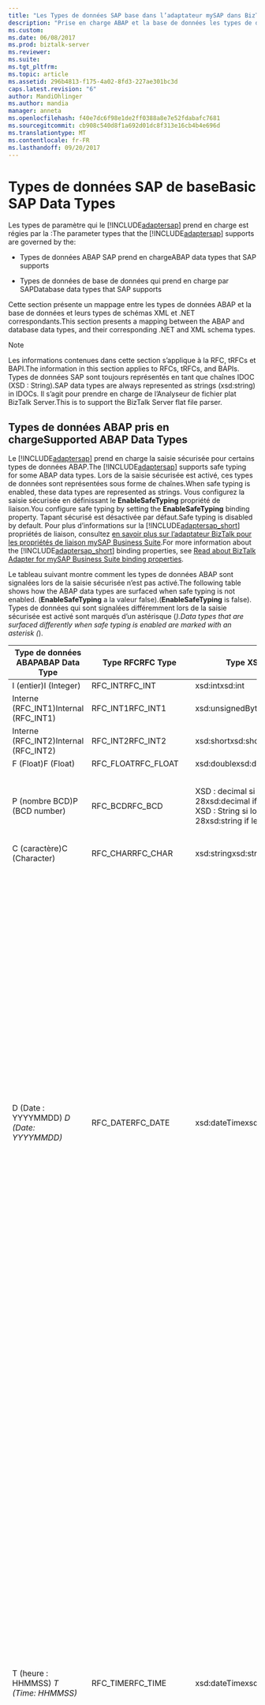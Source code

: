 ```yaml
---
title: "Les Types de données SAP base dans l’adaptateur mySAP dans BizTalk | Documents Microsoft"
description: "Prise en charge ABAP et la base de données les types de données pour l’adaptateur mySAP dans le Pack de l’adaptateur BizTalk (LOB)"
ms.custom: 
ms.date: 06/08/2017
ms.prod: biztalk-server
ms.reviewer: 
ms.suite: 
ms.tgt_pltfrm: 
ms.topic: article
ms.assetid: 296b4813-f175-4a02-8fd3-227ae301bc3d
caps.latest.revision: "6"
author: MandiOhlinger
ms.author: mandia
manager: anneta
ms.openlocfilehash: f40e7dc6f98e1de2ff0388a8e7e52fdabafc7681
ms.sourcegitcommit: cb908c540d8f1a692d01dc8f313e16cb4b4e696d
ms.translationtype: MT
ms.contentlocale: fr-FR
ms.lasthandoff: 09/20/2017
---
```

# <a name="basic-sap-data-types"></a><span data-ttu-id="fd9c1-103">Types de données SAP de base</span><span class="sxs-lookup"><span data-stu-id="fd9c1-103">Basic SAP Data Types</span></span>
<span data-ttu-id="fd9c1-104">Les types de paramètre qui le [!INCLUDE[adaptersap](../../includes/adaptersap-md.md)] prend en charge est régies par la :</span><span class="sxs-lookup"><span data-stu-id="fd9c1-104">The parameter types that the [!INCLUDE[adaptersap](../../includes/adaptersap-md.md)] supports are governed by the:</span></span>  
  
-   <span data-ttu-id="fd9c1-105">Types de données ABAP SAP prend en charge</span><span class="sxs-lookup"><span data-stu-id="fd9c1-105">ABAP data types that SAP supports</span></span>  
  
-   <span data-ttu-id="fd9c1-106">Types de données de base de données qui prend en charge par SAP</span><span class="sxs-lookup"><span data-stu-id="fd9c1-106">Database data types that SAP supports</span></span>  
  
 <span data-ttu-id="fd9c1-107">Cette section présente un mappage entre les types de données ABAP et la base de données et leurs types de schémas XML et .NET correspondants.</span><span class="sxs-lookup"><span data-stu-id="fd9c1-107">This section presents a mapping between the ABAP and database data types, and their corresponding .NET and XML schema types.</span></span>  
  
> [!NOTE]
>  <span data-ttu-id="fd9c1-108">Les informations contenues dans cette section s’applique à la RFC, tRFCs et BAPI.</span><span class="sxs-lookup"><span data-stu-id="fd9c1-108">The information in this section applies to RFCs, tRFCs, and BAPIs.</span></span> <span data-ttu-id="fd9c1-109">Types de données SAP sont toujours représentés en tant que chaînes IDOC (XSD : String).</span><span class="sxs-lookup"><span data-stu-id="fd9c1-109">SAP data types are always represented as strings (xsd:string) in IDOCs.</span></span> <span data-ttu-id="fd9c1-110">Il s’agit pour prendre en charge de l’Analyseur de fichier plat BizTalk Server.</span><span class="sxs-lookup"><span data-stu-id="fd9c1-110">This is to support the BizTalk Server flat file parser.</span></span>  
  
## <a name="supported-abap-data-types"></a><span data-ttu-id="fd9c1-111">Types de données ABAP pris en charge</span><span class="sxs-lookup"><span data-stu-id="fd9c1-111">Supported ABAP Data Types</span></span>  
 <span data-ttu-id="fd9c1-112">Le [!INCLUDE[adaptersap](../../includes/adaptersap-md.md)] prend en charge la saisie sécurisée pour certains types de données ABAP.</span><span class="sxs-lookup"><span data-stu-id="fd9c1-112">The [!INCLUDE[adaptersap](../../includes/adaptersap-md.md)] supports safe typing for some ABAP data types.</span></span> <span data-ttu-id="fd9c1-113">Lors de la saisie sécurisée est activé, ces types de données sont représentées sous forme de chaînes.</span><span class="sxs-lookup"><span data-stu-id="fd9c1-113">When safe typing is enabled, these data types are represented as strings.</span></span> <span data-ttu-id="fd9c1-114">Vous configurez la saisie sécurisée en définissant le **EnableSafeTyping** propriété de liaison.</span><span class="sxs-lookup"><span data-stu-id="fd9c1-114">You configure safe typing by setting the **EnableSafeTyping** binding property.</span></span> <span data-ttu-id="fd9c1-115">Tapant sécurisé est désactivée par défaut.</span><span class="sxs-lookup"><span data-stu-id="fd9c1-115">Safe typing is disabled by default.</span></span> <span data-ttu-id="fd9c1-116">Pour plus d’informations sur la [!INCLUDE[adaptersap_short](../../includes/adaptersap-short-md.md)] propriétés de liaison, consultez [en savoir plus sur l’adaptateur BizTalk pour les propriétés de liaison mySAP Business Suite](../../adapters-and-accelerators/adapter-sap/read-about-biztalk-adapter-for-mysap-business-suite-binding-properties.md).</span><span class="sxs-lookup"><span data-stu-id="fd9c1-116">For more information about the [!INCLUDE[adaptersap_short](../../includes/adaptersap-short-md.md)] binding properties, see [Read about BizTalk Adapter for mySAP Business Suite binding properties](../../adapters-and-accelerators/adapter-sap/read-about-biztalk-adapter-for-mysap-business-suite-binding-properties.md).</span></span>  
  
 <span data-ttu-id="fd9c1-117">Le tableau suivant montre comment les types de données ABAP sont signalées lors de la saisie sécurisée n’est pas activé.</span><span class="sxs-lookup"><span data-stu-id="fd9c1-117">The following table shows how the ABAP data types are surfaced when safe typing is not enabled.</span></span> <span data-ttu-id="fd9c1-118">(**EnableSafeTyping** a la valeur false).</span><span class="sxs-lookup"><span data-stu-id="fd9c1-118">(**EnableSafeTyping** is false).</span></span> <span data-ttu-id="fd9c1-119">Types de données qui sont signalées différemment lors de la saisie sécurisée est activé sont marqués d’un astérisque (*).</span><span class="sxs-lookup"><span data-stu-id="fd9c1-119">Data types that are surfaced differently when safe typing is enabled are marked with an asterisk (*).</span></span>  
  
|<span data-ttu-id="fd9c1-120">Type de données ABAP</span><span class="sxs-lookup"><span data-stu-id="fd9c1-120">ABAP Data Type</span></span>|<span data-ttu-id="fd9c1-121">Type RFC</span><span class="sxs-lookup"><span data-stu-id="fd9c1-121">RFC Type</span></span>|<span data-ttu-id="fd9c1-122">Type XSD</span><span class="sxs-lookup"><span data-stu-id="fd9c1-122">XSD type</span></span>|<span data-ttu-id="fd9c1-123">Type .NET</span><span class="sxs-lookup"><span data-stu-id="fd9c1-123">.NET type</span></span>|<span data-ttu-id="fd9c1-124">Chaîne de format</span><span class="sxs-lookup"><span data-stu-id="fd9c1-124">Format string</span></span>|  
|--------------------|--------------|--------------|---------------|-------------------|  
|<span data-ttu-id="fd9c1-125">I (entier)</span><span class="sxs-lookup"><span data-stu-id="fd9c1-125">I (Integer)</span></span>|<span data-ttu-id="fd9c1-126">RFC_INT</span><span class="sxs-lookup"><span data-stu-id="fd9c1-126">RFC_INT</span></span>|<span data-ttu-id="fd9c1-127">xsd:int</span><span class="sxs-lookup"><span data-stu-id="fd9c1-127">xsd:int</span></span>|<span data-ttu-id="fd9c1-128">Int32</span><span class="sxs-lookup"><span data-stu-id="fd9c1-128">Int32</span></span>|-|  
|<span data-ttu-id="fd9c1-129">Interne (RFC_INT1)</span><span class="sxs-lookup"><span data-stu-id="fd9c1-129">Internal (RFC_INT1)</span></span>|<span data-ttu-id="fd9c1-130">RFC_INT1</span><span class="sxs-lookup"><span data-stu-id="fd9c1-130">RFC_INT1</span></span>|<span data-ttu-id="fd9c1-131">xsd:unsignedByte</span><span class="sxs-lookup"><span data-stu-id="fd9c1-131">xsd:unsignedByte</span></span>|<span data-ttu-id="fd9c1-132">Byte</span><span class="sxs-lookup"><span data-stu-id="fd9c1-132">Byte</span></span>|-|  
|<span data-ttu-id="fd9c1-133">Interne (RFC_INT2)</span><span class="sxs-lookup"><span data-stu-id="fd9c1-133">Internal (RFC_INT2)</span></span>|<span data-ttu-id="fd9c1-134">RFC_INT2</span><span class="sxs-lookup"><span data-stu-id="fd9c1-134">RFC_INT2</span></span>|<span data-ttu-id="fd9c1-135">xsd:short</span><span class="sxs-lookup"><span data-stu-id="fd9c1-135">xsd:short</span></span>|<span data-ttu-id="fd9c1-136">Int16</span><span class="sxs-lookup"><span data-stu-id="fd9c1-136">Int16</span></span>|-|  
|<span data-ttu-id="fd9c1-137">F (Float)</span><span class="sxs-lookup"><span data-stu-id="fd9c1-137">F (Float)</span></span>|<span data-ttu-id="fd9c1-138">RFC_FLOAT</span><span class="sxs-lookup"><span data-stu-id="fd9c1-138">RFC_FLOAT</span></span>|<span data-ttu-id="fd9c1-139">xsd:double</span><span class="sxs-lookup"><span data-stu-id="fd9c1-139">xsd:double</span></span>|<span data-ttu-id="fd9c1-140">Double</span><span class="sxs-lookup"><span data-stu-id="fd9c1-140">Double</span></span>|-|  
|<span data-ttu-id="fd9c1-141">P (nombre BCD)</span><span class="sxs-lookup"><span data-stu-id="fd9c1-141">P (BCD number)</span></span>|<span data-ttu-id="fd9c1-142">RFC_BCD</span><span class="sxs-lookup"><span data-stu-id="fd9c1-142">RFC_BCD</span></span>|<span data-ttu-id="fd9c1-143">XSD : decimal si longueur < = 28</span><span class="sxs-lookup"><span data-stu-id="fd9c1-143">xsd:decimal if length <= 28</span></span><br /><span data-ttu-id="fd9c1-144">XSD : String si longueur > 28</span><span class="sxs-lookup"><span data-stu-id="fd9c1-144">xsd:string if length > 28</span></span>|<span data-ttu-id="fd9c1-145">Décimal</span><span class="sxs-lookup"><span data-stu-id="fd9c1-145">Decimal</span></span><br /><span data-ttu-id="fd9c1-146">Chaîne</span><span class="sxs-lookup"><span data-stu-id="fd9c1-146">String</span></span>|<span data-ttu-id="fd9c1-147">Nombre décimal.</span><span class="sxs-lookup"><span data-stu-id="fd9c1-147">Decimal number.</span></span> <span data-ttu-id="fd9c1-148">0 décimales.</span><span class="sxs-lookup"><span data-stu-id="fd9c1-148">with 0 decimal places</span></span><br /><span data-ttu-id="fd9c1-149">Nombre décimal.</span><span class="sxs-lookup"><span data-stu-id="fd9c1-149">Decimal number.</span></span> <span data-ttu-id="fd9c1-150">avec > 0 décimales</span><span class="sxs-lookup"><span data-stu-id="fd9c1-150">with >0 decimal places</span></span>|  
|<span data-ttu-id="fd9c1-151">C (caractère)</span><span class="sxs-lookup"><span data-stu-id="fd9c1-151">C (Character)</span></span>|<span data-ttu-id="fd9c1-152">RFC_CHAR</span><span class="sxs-lookup"><span data-stu-id="fd9c1-152">RFC_CHAR</span></span>|<span data-ttu-id="fd9c1-153">xsd:string</span><span class="sxs-lookup"><span data-stu-id="fd9c1-153">xsd:string</span></span>|<span data-ttu-id="fd9c1-154">Chaîne</span><span class="sxs-lookup"><span data-stu-id="fd9c1-154">String</span></span>|-|  
|<span data-ttu-id="fd9c1-155">D (Date : YYYYMMDD) *</span><span class="sxs-lookup"><span data-stu-id="fd9c1-155">D (Date: YYYYMMDD)*</span></span>|<span data-ttu-id="fd9c1-156">RFC_DATE</span><span class="sxs-lookup"><span data-stu-id="fd9c1-156">RFC_DATE</span></span>|<span data-ttu-id="fd9c1-157">xsd:dateTime</span><span class="sxs-lookup"><span data-stu-id="fd9c1-157">xsd:dateTime</span></span>|<span data-ttu-id="fd9c1-158">DateTime</span><span class="sxs-lookup"><span data-stu-id="fd9c1-158">DateTime</span></span>|<span data-ttu-id="fd9c1-159">En interne, l’adaptateur désérialise la valeur dans un **DateTime** objet.</span><span class="sxs-lookup"><span data-stu-id="fd9c1-159">Internally, the adapter deserializes the value into a **DateTime** object.</span></span> <span data-ttu-id="fd9c1-160">Il appelle ensuite la **DateTime.ToUniversalTime** méthode pour convertir la valeur de cet objet au format UTC.</span><span class="sxs-lookup"><span data-stu-id="fd9c1-160">It then invokes the **DateTime.ToUniversalTime** method to convert the value of this object to UTC.</span></span> <span data-ttu-id="fd9c1-161">Enfin le composant de date (**DateTime.Date**) est utilisé pour créer la valeur qui est envoyée au système SAP.</span><span class="sxs-lookup"><span data-stu-id="fd9c1-161">Finally the date component (**DateTime.Date**) is used to create the value that is sent to the SAP system.</span></span> <span data-ttu-id="fd9c1-162">Le système SAP traite cette valeur de date en heure locale.</span><span class="sxs-lookup"><span data-stu-id="fd9c1-162">The SAP system treats this date value as local time.</span></span><br /><br /> <span data-ttu-id="fd9c1-163">Vous devez spécifier des valeurs de date comme UTC pour éviter la conversion.</span><span class="sxs-lookup"><span data-stu-id="fd9c1-163">You should specify date values as UTC to avoid conversion.</span></span><br /><br /> <span data-ttu-id="fd9c1-164">-Pour XSD : DateTime, le modèle suivant est recommandé : » (\d\d\d\d-\d\d-\d\d)T(00:00:00) (.\*) Z ».</span><span class="sxs-lookup"><span data-stu-id="fd9c1-164">-   For xsd:dateTime, the following pattern is recommended: "(\d\d\d\d-\d\d-\d\d)T(00:00:00)(.\*)Z".</span></span><br /><span data-ttu-id="fd9c1-165">-Pour **DateTime** objets ensemble **DateTime.Kind** à **DateTimeKind.Utc**.</span><span class="sxs-lookup"><span data-stu-id="fd9c1-165">-   For **DateTime** objects set **DateTime.Kind** to **DateTimeKind.Utc**.</span></span>|  
|<span data-ttu-id="fd9c1-166">T (heure : HHMMSS) *</span><span class="sxs-lookup"><span data-stu-id="fd9c1-166">T (Time: HHMMSS)*</span></span>|<span data-ttu-id="fd9c1-167">RFC_TIME</span><span class="sxs-lookup"><span data-stu-id="fd9c1-167">RFC_TIME</span></span>|<span data-ttu-id="fd9c1-168">xsd:dateTime</span><span class="sxs-lookup"><span data-stu-id="fd9c1-168">xsd:dateTime</span></span>|<span data-ttu-id="fd9c1-169">DateTime</span><span class="sxs-lookup"><span data-stu-id="fd9c1-169">DateTime</span></span>|<span data-ttu-id="fd9c1-170">En interne, l’adaptateur désérialise la valeur dans un **DateTime** objet.</span><span class="sxs-lookup"><span data-stu-id="fd9c1-170">Internally, the adapter deserializes the value into a **DateTime** object.</span></span> <span data-ttu-id="fd9c1-171">Il appelle ensuite la **DateTime.ToUniversalTime** méthode pour convertir la valeur de cet objet au format UTC.</span><span class="sxs-lookup"><span data-stu-id="fd9c1-171">It then invokes the **DateTime.ToUniversalTime** method to convert the value of this object to UTC.</span></span> <span data-ttu-id="fd9c1-172">Enfin le composant d’heure (**DateTime.Time**) est utilisé pour créer la valeur qui est envoyée au système SAP.</span><span class="sxs-lookup"><span data-stu-id="fd9c1-172">Finally the time component (**DateTime.Time**) is used to create the value that is sent to the SAP system.</span></span> <span data-ttu-id="fd9c1-173">Le système SAP traite cette valeur d’heure en heure locale.</span><span class="sxs-lookup"><span data-stu-id="fd9c1-173">The SAP system treats this time value as local time.</span></span><br /><br /> <span data-ttu-id="fd9c1-174">Vous devez spécifier des valeurs d’heure en heure UTC pour éviter la conversion.</span><span class="sxs-lookup"><span data-stu-id="fd9c1-174">You should specify time values as UTC to avoid conversion.</span></span><br /><br /> <span data-ttu-id="fd9c1-175">-Pour XSD : DateTime, le modèle suivant est recommandé : » (0001-01-01)T(\d\d:\d\d:\d\d) (.\*) ».</span><span class="sxs-lookup"><span data-stu-id="fd9c1-175">-   For xsd:dateTime, the following pattern is recommended: "(0001-01-01)T(\d\d:\d\d:\d\d)(.\*)".</span></span><br /><span data-ttu-id="fd9c1-176">-Pour **DateTime** objets ensemble **DateTime.Kind** à **DateTimeKind.Utc**.</span><span class="sxs-lookup"><span data-stu-id="fd9c1-176">-   For **DateTime** objects set **DateTime.Kind** to **DateTimeKind.Utc**.</span></span><br /><br /> <span data-ttu-id="fd9c1-177">Par exemple, si votre heure locale est 9 h 15, la formulation en tant que « (001-01-01) T (09 : 15:00) Z »</span><span class="sxs-lookup"><span data-stu-id="fd9c1-177">For example, if your local time is 9:15 am, express this as "(001-01-01)T(09:15:00)Z"</span></span>|  
|<span data-ttu-id="fd9c1-178">N (chaîne numérique) *</span><span class="sxs-lookup"><span data-stu-id="fd9c1-178">N (Numeric string)*</span></span>|<span data-ttu-id="fd9c1-179">RFC_NUM</span><span class="sxs-lookup"><span data-stu-id="fd9c1-179">RFC_NUM</span></span>|<span data-ttu-id="fd9c1-180">XSD : int si lenrth < = 9</span><span class="sxs-lookup"><span data-stu-id="fd9c1-180">xsd:int if lenrth <= 9</span></span><br /><span data-ttu-id="fd9c1-181">XSD : long si longueur > 9 et < = 19</span><span class="sxs-lookup"><span data-stu-id="fd9c1-181">xsd:long if length > 9 and <= 19</span></span><br /><span data-ttu-id="fd9c1-182">XSD : String si longueur > 19</span><span class="sxs-lookup"><span data-stu-id="fd9c1-182">xsd:string if length > 19</span></span>|<span data-ttu-id="fd9c1-183">Int32</span><span class="sxs-lookup"><span data-stu-id="fd9c1-183">Int32</span></span><br /><span data-ttu-id="fd9c1-184">long</span><span class="sxs-lookup"><span data-stu-id="fd9c1-184">long</span></span><br /><span data-ttu-id="fd9c1-185">Chaîne</span><span class="sxs-lookup"><span data-stu-id="fd9c1-185">String</span></span>|-|  
|<span data-ttu-id="fd9c1-186">X (octets)</span><span class="sxs-lookup"><span data-stu-id="fd9c1-186">X (Byte)</span></span>|<span data-ttu-id="fd9c1-187">RFC_BYTE</span><span class="sxs-lookup"><span data-stu-id="fd9c1-187">RFC_BYTE</span></span>|<span data-ttu-id="fd9c1-188">xsd:base64Binary</span><span class="sxs-lookup"><span data-stu-id="fd9c1-188">xsd:base64Binary</span></span>|<span data-ttu-id="fd9c1-189">Byte[]</span><span class="sxs-lookup"><span data-stu-id="fd9c1-189">Byte[]</span></span>|-|  
|<span data-ttu-id="fd9c1-190">CHAÎNE</span><span class="sxs-lookup"><span data-stu-id="fd9c1-190">STRING</span></span>|<span data-ttu-id="fd9c1-191">RFC_STRING</span><span class="sxs-lookup"><span data-stu-id="fd9c1-191">RFC_STRING</span></span>|<span data-ttu-id="fd9c1-192">xsd:string</span><span class="sxs-lookup"><span data-stu-id="fd9c1-192">xsd:string</span></span>|<span data-ttu-id="fd9c1-193">Chaîne</span><span class="sxs-lookup"><span data-stu-id="fd9c1-193">String</span></span>|-|  
|<span data-ttu-id="fd9c1-194">XSTRING</span><span class="sxs-lookup"><span data-stu-id="fd9c1-194">XSTRING</span></span>|<span data-ttu-id="fd9c1-195">RFC_BYTE</span><span class="sxs-lookup"><span data-stu-id="fd9c1-195">RFC_BYTE</span></span>|<span data-ttu-id="fd9c1-196">xsd:base64Binary</span><span class="sxs-lookup"><span data-stu-id="fd9c1-196">xsd:base64Binary</span></span>|<span data-ttu-id="fd9c1-197">Byte[]</span><span class="sxs-lookup"><span data-stu-id="fd9c1-197">Byte[]</span></span>|-|  
  
 <span data-ttu-id="fd9c1-198">* Indique que le type de données apparaissent différemment lors de la saisie sécurisée est activé.</span><span class="sxs-lookup"><span data-stu-id="fd9c1-198">*Indicates that the data type is surfaced differently when safe typing is enabled.</span></span>  
  
### <a name="safe-typing-enabled"></a><span data-ttu-id="fd9c1-199">Tapant sécurisé activé</span><span class="sxs-lookup"><span data-stu-id="fd9c1-199">Safe Typing Enabled</span></span>  
 <span data-ttu-id="fd9c1-200">Le tableau suivant présente les types de données ABAP exposés différemment lors de la saisie sécurisée est activé (la **EnableSafeTyping** liaison de la propriété a la valeur true).</span><span class="sxs-lookup"><span data-stu-id="fd9c1-200">The following table shows the ABAP data types that are surfaced differently when safe typing is enabled (the **EnableSafeTyping** binding property is true).</span></span>  
  
|<span data-ttu-id="fd9c1-201">Type de données ABAP</span><span class="sxs-lookup"><span data-stu-id="fd9c1-201">ABAP Data Type</span></span>|<span data-ttu-id="fd9c1-202">Type RFC</span><span class="sxs-lookup"><span data-stu-id="fd9c1-202">RFC Type</span></span>|<span data-ttu-id="fd9c1-203">Type XSD</span><span class="sxs-lookup"><span data-stu-id="fd9c1-203">XSD type</span></span>|<span data-ttu-id="fd9c1-204">Type .NET</span><span class="sxs-lookup"><span data-stu-id="fd9c1-204">.NET type</span></span>|<span data-ttu-id="fd9c1-205">Chaîne de format</span><span class="sxs-lookup"><span data-stu-id="fd9c1-205">Format string</span></span>|  
|--------------------|--------------|--------------|---------------|-------------------|  
|<span data-ttu-id="fd9c1-206">D (Date : YYYYMMDD)</span><span class="sxs-lookup"><span data-stu-id="fd9c1-206">D (Date: YYYYMMDD)</span></span>|<span data-ttu-id="fd9c1-207">RFC_DATE</span><span class="sxs-lookup"><span data-stu-id="fd9c1-207">RFC_DATE</span></span>|<span data-ttu-id="fd9c1-208">xsd:string</span><span class="sxs-lookup"><span data-stu-id="fd9c1-208">xsd:string</span></span>|<span data-ttu-id="fd9c1-209">Chaîne</span><span class="sxs-lookup"><span data-stu-id="fd9c1-209">String</span></span>|<span data-ttu-id="fd9c1-210">Format de date SAP : AAAAMMJJ.</span><span class="sxs-lookup"><span data-stu-id="fd9c1-210">SAP date format: YYYYMMDD.</span></span><br /><br /> <span data-ttu-id="fd9c1-211">Caractères sont autorisées pour les chiffres de la date, la valeur est essentiellement une chaîne de huit caractères</span><span class="sxs-lookup"><span data-stu-id="fd9c1-211">Characters are allowed for date digits, so the value is essentially an eight character string</span></span>|  
|<span data-ttu-id="fd9c1-212">T (heure : HHMMSS)</span><span class="sxs-lookup"><span data-stu-id="fd9c1-212">T (Time: HHMMSS)</span></span>|<span data-ttu-id="fd9c1-213">RFC_TIME</span><span class="sxs-lookup"><span data-stu-id="fd9c1-213">RFC_TIME</span></span>|<span data-ttu-id="fd9c1-214">xsd:string</span><span class="sxs-lookup"><span data-stu-id="fd9c1-214">xsd:string</span></span>|<span data-ttu-id="fd9c1-215">Chaîne</span><span class="sxs-lookup"><span data-stu-id="fd9c1-215">String</span></span>|<span data-ttu-id="fd9c1-216">Format d’heure SAP : format HHMMSS.</span><span class="sxs-lookup"><span data-stu-id="fd9c1-216">SAP time format: HHMMSS.</span></span><br /><br /> <span data-ttu-id="fd9c1-217">Caractères sont autorisées pour les chiffres de temps, la valeur est essentiellement une chaîne de six caractères</span><span class="sxs-lookup"><span data-stu-id="fd9c1-217">Characters are allowed for time digits, so the value is essentially a six character string</span></span>|  
|<span data-ttu-id="fd9c1-218">N (chaîne numérique)</span><span class="sxs-lookup"><span data-stu-id="fd9c1-218">N (Numeric string)</span></span>|<span data-ttu-id="fd9c1-219">RFC_NUM</span><span class="sxs-lookup"><span data-stu-id="fd9c1-219">RFC_NUM</span></span>|<span data-ttu-id="fd9c1-220">xsd:string</span><span class="sxs-lookup"><span data-stu-id="fd9c1-220">xsd:string</span></span>|<span data-ttu-id="fd9c1-221">Chaîne</span><span class="sxs-lookup"><span data-stu-id="fd9c1-221">String</span></span>|<span data-ttu-id="fd9c1-222">Une chaîne de caractères n ; où n = longueur du champ numc.</span><span class="sxs-lookup"><span data-stu-id="fd9c1-222">An n character string; where n = length of the numc field.</span></span>|  
  
 <span data-ttu-id="fd9c1-223">Les types de données ABAP qui ne sont pas dans ce tableau sont signalées dans la même façon que lors de la saisie sécurisée n’est pas activé.</span><span class="sxs-lookup"><span data-stu-id="fd9c1-223">ABAP data types that are not in this table are surfaced in the same way as when safe typing is not enabled.</span></span>  
  
### <a name="support-for-date-and-time-fields"></a><span data-ttu-id="fd9c1-224">Prise en charge pour les champs Date et heure</span><span class="sxs-lookup"><span data-stu-id="fd9c1-224">Support for Date and Time Fields</span></span>  
 <span data-ttu-id="fd9c1-225">Lors de la saisie sécurisée n’est pas activée, les types de Date ABAP (D) et d’heure (T) sont exposés en tant que XSD : DateTime ; Toutefois, la facette de modèle visible pour les types de Date et d’heure est différente.</span><span class="sxs-lookup"><span data-stu-id="fd9c1-225">When safe typing is not enabled, ABAP Date (D) and Time (T) types are surfaced as xsd:dateTime; however, the pattern facet surfaced for the Date and Time types is different.</span></span>  
  
-   <span data-ttu-id="fd9c1-226">La facette de modèle pour la Date est la suivante :`(\d\d\d\d-\d\d-\d\d)T(00:00:00)(.*)`</span><span class="sxs-lookup"><span data-stu-id="fd9c1-226">The pattern facet for Date is: `(\d\d\d\d-\d\d-\d\d)T(00:00:00)(.*)`</span></span>  
  
     <span data-ttu-id="fd9c1-227">Par exemple, 7 juillet 2007 (2007-07-07) est représenté en tant que :</span><span class="sxs-lookup"><span data-stu-id="fd9c1-227">For example, July 7, 2007 (2007-07-07) is represented as:</span></span>  
  
     <span data-ttu-id="fd9c1-228">`(2007-07-07)T(00:00:00)`.</span><span class="sxs-lookup"><span data-stu-id="fd9c1-228">`(2007-07-07)T(00:00:00)`.</span></span>  
  
-   <span data-ttu-id="fd9c1-229">La facette de modèle pour le moment est la suivante :`(0001-01-01)T(\d\d:\d\d:\d\d)(.*)`</span><span class="sxs-lookup"><span data-stu-id="fd9c1-229">The pattern facet for Time is: `(0001-01-01)T(\d\d:\d\d:\d\d)(.*)`</span></span>  
  
     <span data-ttu-id="fd9c1-230">Par exemple, 18:30:30 (6 h 30 et 30 secondes) est représenté en tant que :</span><span class="sxs-lookup"><span data-stu-id="fd9c1-230">For example, 18:30:30 (6:30 pm and 30 seconds) is represented as:</span></span>  
  
     <span data-ttu-id="fd9c1-231">`(0001-01-01)T(18:30:30)`.</span><span class="sxs-lookup"><span data-stu-id="fd9c1-231">`(0001-01-01)T(18:30:30)`.</span></span>  
  
#### <a name="how-does-the-adapter-represent-minimum-and-maximum-time-values-on-inbound-messages-from-sap"></a><span data-ttu-id="fd9c1-232">En quoi la carte représentent les valeurs minimale et maximale temps sur les Messages entrants (à partir de SAP) ?</span><span class="sxs-lookup"><span data-stu-id="fd9c1-232">How does the Adapter Represent Minimum and Maximum Time Values on Inbound Messages (from SAP)?</span></span>  
 <span data-ttu-id="fd9c1-233">Le [!INCLUDE[adaptersap_short](../../includes/adaptersap-short-md.md)] utilise les instructions suivantes lorsqu’il reçoit des valeurs d’heure à partir du système SAP :</span><span class="sxs-lookup"><span data-stu-id="fd9c1-233">The [!INCLUDE[adaptersap_short](../../includes/adaptersap-short-md.md)] uses the following guidelines when it receives time values from the SAP system:</span></span>  
  
-   <span data-ttu-id="fd9c1-234">L’adaptateur traite 000000 (hhmmss) et 240000 (hhmmss) en tant que les heures, 0, 0 minutes et 0 secondes.</span><span class="sxs-lookup"><span data-stu-id="fd9c1-234">The adapter treats 000000 (hhmmss) and 240000 (hhmmss) as 0 hours, 0 mins, and 0 seconds.</span></span>  
  
## <a name="supported-database-data-types"></a><span data-ttu-id="fd9c1-235">Types de données pris en charge de la base de données</span><span class="sxs-lookup"><span data-stu-id="fd9c1-235">Supported Database Data Types</span></span>  
 <span data-ttu-id="fd9c1-236">La façon dont le [!INCLUDE[adaptersap](../../includes/adaptersap-md.md)] types de données de base de données de surfaces dépend également si la saisie sécurisée est activé.</span><span class="sxs-lookup"><span data-stu-id="fd9c1-236">The way in which the [!INCLUDE[adaptersap](../../includes/adaptersap-md.md)] surfaces database data types also depends on whether safe typing is enabled.</span></span> <span data-ttu-id="fd9c1-237">Le tableau suivant montre comment les surfaces de carte de base de données des types de données lors de la saisie sécurisée n’est pas activée (la **EnableSafeTyping** liaison de la propriété a la valeur false).</span><span class="sxs-lookup"><span data-stu-id="fd9c1-237">The following table shows how the adapter surfaces database data types when safe typing is not enabled (the **EnableSafeTyping** binding property is false).</span></span> <span data-ttu-id="fd9c1-238">Types de données qui sont signalées différemment lors de la saisie sécurisée est activé sont marqués d’un astérisque (*).</span><span class="sxs-lookup"><span data-stu-id="fd9c1-238">Data types that are surfaced differently when safe typing is enabled are marked with an asterisk (*).</span></span>  
  
|<span data-ttu-id="fd9c1-239">Type de données de base de données</span><span class="sxs-lookup"><span data-stu-id="fd9c1-239">Database Data Type</span></span>|<span data-ttu-id="fd9c1-240">Type RFC</span><span class="sxs-lookup"><span data-stu-id="fd9c1-240">RFC Type</span></span>|<span data-ttu-id="fd9c1-241">XSD</span><span class="sxs-lookup"><span data-stu-id="fd9c1-241">XSD</span></span>|<span data-ttu-id="fd9c1-242">Type .NET</span><span class="sxs-lookup"><span data-stu-id="fd9c1-242">.NET Type</span></span>|  
|------------------------|--------------|---------|---------------|  
|<span data-ttu-id="fd9c1-243">ACCP (période de validation) *</span><span class="sxs-lookup"><span data-stu-id="fd9c1-243">ACCP (Posting Period)*</span></span>|<span data-ttu-id="fd9c1-244">RFC_NUM</span><span class="sxs-lookup"><span data-stu-id="fd9c1-244">RFC_NUM</span></span>|<span data-ttu-id="fd9c1-245">xsd:int</span><span class="sxs-lookup"><span data-stu-id="fd9c1-245">xsd:int</span></span>|<span data-ttu-id="fd9c1-246">Int32</span><span class="sxs-lookup"><span data-stu-id="fd9c1-246">Int32</span></span>|  
|<span data-ttu-id="fd9c1-247">CHAR</span><span class="sxs-lookup"><span data-stu-id="fd9c1-247">CHAR</span></span>|<span data-ttu-id="fd9c1-248">RFC_CHAR</span><span class="sxs-lookup"><span data-stu-id="fd9c1-248">RFC_CHAR</span></span>|<span data-ttu-id="fd9c1-249">xsd:string</span><span class="sxs-lookup"><span data-stu-id="fd9c1-249">xsd:string</span></span>|<span data-ttu-id="fd9c1-250">Chaîne</span><span class="sxs-lookup"><span data-stu-id="fd9c1-250">String</span></span>|  
|<span data-ttu-id="fd9c1-251">CLNT (Client)</span><span class="sxs-lookup"><span data-stu-id="fd9c1-251">CLNT (Client)</span></span>|<span data-ttu-id="fd9c1-252">RFC_CHAR</span><span class="sxs-lookup"><span data-stu-id="fd9c1-252">RFC_CHAR</span></span>|<span data-ttu-id="fd9c1-253">xsd:string</span><span class="sxs-lookup"><span data-stu-id="fd9c1-253">xsd:string</span></span>|<span data-ttu-id="fd9c1-254">Chaîne</span><span class="sxs-lookup"><span data-stu-id="fd9c1-254">String</span></span>|  
|<span data-ttu-id="fd9c1-255">TYP (champ devise)</span><span class="sxs-lookup"><span data-stu-id="fd9c1-255">CURR (Currency field)</span></span>|<span data-ttu-id="fd9c1-256">RFC_BCD</span><span class="sxs-lookup"><span data-stu-id="fd9c1-256">RFC_BCD</span></span>|<span data-ttu-id="fd9c1-257">XSD : decimal **Remarque :** le [!INCLUDE[adaptersap_short](../../includes/adaptersap-short-md.md)] arrondit les valeurs décimales basés sur la définition du paramètre décimal.</span><span class="sxs-lookup"><span data-stu-id="fd9c1-257">xsd:decimal **Note:**  The [!INCLUDE[adaptersap_short](../../includes/adaptersap-short-md.md)] rounds off the decimal values based on the definition of the DECIMAL parameter.</span></span> <span data-ttu-id="fd9c1-258">Par exemple, si un paramètre décimal peut accepter jusqu'à cinq chiffres après la virgule décimale, une valeur telle que 4,000028 est arrondie à 4.00003.</span><span class="sxs-lookup"><span data-stu-id="fd9c1-258">For example, if a DECIMAL parameter can accept up to five digits after the decimal point, a value such as 4.000028 is rounded off to 4.00003.</span></span>|<span data-ttu-id="fd9c1-259">Décimal</span><span class="sxs-lookup"><span data-stu-id="fd9c1-259">Decimal</span></span>|  
|<span data-ttu-id="fd9c1-260">CUKY (clé de devise)</span><span class="sxs-lookup"><span data-stu-id="fd9c1-260">CUKY (Currency Key)</span></span>|<span data-ttu-id="fd9c1-261">RFC_CHAR</span><span class="sxs-lookup"><span data-stu-id="fd9c1-261">RFC_CHAR</span></span>|<span data-ttu-id="fd9c1-262">xsd:string</span><span class="sxs-lookup"><span data-stu-id="fd9c1-262">xsd:string</span></span>|<span data-ttu-id="fd9c1-263">Chaîne</span><span class="sxs-lookup"><span data-stu-id="fd9c1-263">String</span></span>|  
|<span data-ttu-id="fd9c1-264">Fichiers DAT (champ Date) *</span><span class="sxs-lookup"><span data-stu-id="fd9c1-264">DATS (Date field)*</span></span>|<span data-ttu-id="fd9c1-265">RFC_DATE</span><span class="sxs-lookup"><span data-stu-id="fd9c1-265">RFC_DATE</span></span>|<span data-ttu-id="fd9c1-266">xsd:dateTime</span><span class="sxs-lookup"><span data-stu-id="fd9c1-266">xsd:dateTime</span></span><br /><br /> <span data-ttu-id="fd9c1-267">En interne, l’adaptateur désérialise la valeur dans un **DateTime** objet.</span><span class="sxs-lookup"><span data-stu-id="fd9c1-267">Internally, the adapter deserializes the value into a **DateTime** object.</span></span> <span data-ttu-id="fd9c1-268">Il appelle ensuite la **DateTime.ToUniversalTime** méthode pour convertir la valeur de cet objet au format UTC.</span><span class="sxs-lookup"><span data-stu-id="fd9c1-268">It then invokes the **DateTime.ToUniversalTime** method to convert the value of this object to UTC.</span></span> <span data-ttu-id="fd9c1-269">Enfin le composant de date (**DateTime.Date**) est utilisé pour créer la valeur qui est envoyée au système SAP.</span><span class="sxs-lookup"><span data-stu-id="fd9c1-269">Finally the date component (**DateTime.Date**) is used to create the value that is sent to the SAP system.</span></span> <span data-ttu-id="fd9c1-270">Le système SAP traite cette valeur de date en heure locale.</span><span class="sxs-lookup"><span data-stu-id="fd9c1-270">The SAP system treats this date value as local time.</span></span><br /><br /> <span data-ttu-id="fd9c1-271">Vous devez spécifier des valeurs de date comme UTC pour éviter la conversion.</span><span class="sxs-lookup"><span data-stu-id="fd9c1-271">You should specify date values as UTC to avoid conversion.</span></span> <span data-ttu-id="fd9c1-272">Le modèle suivant est recommandé de : » (\d\d\d\d-\d\d-\d\d) T (00 : 00:00)(.*) Z ».</span><span class="sxs-lookup"><span data-stu-id="fd9c1-272">The following pattern is recommended: "(\d\d\d\d-\d\d-\d\d)T(00:00:00)(.*)Z".</span></span>|<span data-ttu-id="fd9c1-273">DateTime</span><span class="sxs-lookup"><span data-stu-id="fd9c1-273">DateTime</span></span><br /><br /> <span data-ttu-id="fd9c1-274">Vous devez spécifier des valeurs de date comme UTC (DateTime.Kind = DateTimeKind.Utc) pour éviter la conversion.</span><span class="sxs-lookup"><span data-stu-id="fd9c1-274">You should specify date values as UTC (DateTime.Kind = DateTimeKind.Utc) to avoid conversion.</span></span>|  
|<span data-ttu-id="fd9c1-275">DEC (quantité)</span><span class="sxs-lookup"><span data-stu-id="fd9c1-275">DEC (Amount)</span></span>|<span data-ttu-id="fd9c1-276">RFC_BCD</span><span class="sxs-lookup"><span data-stu-id="fd9c1-276">RFC_BCD</span></span>|<span data-ttu-id="fd9c1-277">XSD : decimal **Remarque :** le [!INCLUDE[adaptersap_short](../../includes/adaptersap-short-md.md)] arrondit les valeurs décimales basés sur la définition du paramètre décimal.</span><span class="sxs-lookup"><span data-stu-id="fd9c1-277">xsd:decimal **Note:**  The [!INCLUDE[adaptersap_short](../../includes/adaptersap-short-md.md)] rounds off the decimal values based on the definition of the DECIMAL parameter.</span></span> <span data-ttu-id="fd9c1-278">Par exemple, si un paramètre décimal peut accepter jusqu'à cinq chiffres après la virgule décimale, une valeur telle que 4,000028 est arrondie à 4.00003.</span><span class="sxs-lookup"><span data-stu-id="fd9c1-278">For example, if a DECIMAL parameter can accept up to five digits after the decimal point, a value such as 4.000028 is rounded off to 4.00003.</span></span>|<span data-ttu-id="fd9c1-279">Décimal</span><span class="sxs-lookup"><span data-stu-id="fd9c1-279">Decimal</span></span>|  
|<span data-ttu-id="fd9c1-280">FLTP (virgule flottante)</span><span class="sxs-lookup"><span data-stu-id="fd9c1-280">FLTP (Floating point)</span></span>|<span data-ttu-id="fd9c1-281">RFC_FLOAT</span><span class="sxs-lookup"><span data-stu-id="fd9c1-281">RFC_FLOAT</span></span>|<span data-ttu-id="fd9c1-282">xsd:double</span><span class="sxs-lookup"><span data-stu-id="fd9c1-282">xsd:double</span></span>|<span data-ttu-id="fd9c1-283">Double</span><span class="sxs-lookup"><span data-stu-id="fd9c1-283">Double</span></span>|  
|<span data-ttu-id="fd9c1-284">INT1</span><span class="sxs-lookup"><span data-stu-id="fd9c1-284">INT1</span></span>|<span data-ttu-id="fd9c1-285">RFC_INT1</span><span class="sxs-lookup"><span data-stu-id="fd9c1-285">RFC_INT1</span></span>|<span data-ttu-id="fd9c1-286">XSD:unsignedByte</span><span class="sxs-lookup"><span data-stu-id="fd9c1-286">xsd:unsignedbyte</span></span>|<span data-ttu-id="fd9c1-287">Byte</span><span class="sxs-lookup"><span data-stu-id="fd9c1-287">Byte</span></span>|  
|<span data-ttu-id="fd9c1-288">INT2</span><span class="sxs-lookup"><span data-stu-id="fd9c1-288">INT2</span></span>|<span data-ttu-id="fd9c1-289">RFC_INT2</span><span class="sxs-lookup"><span data-stu-id="fd9c1-289">RFC_INT2</span></span>|<span data-ttu-id="fd9c1-290">xsd:short</span><span class="sxs-lookup"><span data-stu-id="fd9c1-290">xsd:short</span></span>|<span data-ttu-id="fd9c1-291">Int16</span><span class="sxs-lookup"><span data-stu-id="fd9c1-291">Int16</span></span>|  
|<span data-ttu-id="fd9c1-292">INT4</span><span class="sxs-lookup"><span data-stu-id="fd9c1-292">INT4</span></span>|<span data-ttu-id="fd9c1-293">RFC_INT</span><span class="sxs-lookup"><span data-stu-id="fd9c1-293">RFC_INT</span></span>|<span data-ttu-id="fd9c1-294">xsd:int</span><span class="sxs-lookup"><span data-stu-id="fd9c1-294">xsd:int</span></span>|<span data-ttu-id="fd9c1-295">Int32</span><span class="sxs-lookup"><span data-stu-id="fd9c1-295">Int32</span></span>|  
|<span data-ttu-id="fd9c1-296">LANG (clé de langue)</span><span class="sxs-lookup"><span data-stu-id="fd9c1-296">LANG (Language Key)</span></span>|<span data-ttu-id="fd9c1-297">RFC_CHAR</span><span class="sxs-lookup"><span data-stu-id="fd9c1-297">RFC_CHAR</span></span>|<span data-ttu-id="fd9c1-298">xsd:string</span><span class="sxs-lookup"><span data-stu-id="fd9c1-298">xsd:string</span></span>|<span data-ttu-id="fd9c1-299">Chaîne</span><span class="sxs-lookup"><span data-stu-id="fd9c1-299">String</span></span>|  
|<span data-ttu-id="fd9c1-300">LCHR</span><span class="sxs-lookup"><span data-stu-id="fd9c1-300">LCHR</span></span>|<span data-ttu-id="fd9c1-301">RFC_STRING</span><span class="sxs-lookup"><span data-stu-id="fd9c1-301">RFC_STRING</span></span>|<span data-ttu-id="fd9c1-302">xsd:string</span><span class="sxs-lookup"><span data-stu-id="fd9c1-302">xsd:string</span></span>|<span data-ttu-id="fd9c1-303">Chaîne</span><span class="sxs-lookup"><span data-stu-id="fd9c1-303">String</span></span>|  
|<span data-ttu-id="fd9c1-304">LRAW (seq octets de long)</span><span class="sxs-lookup"><span data-stu-id="fd9c1-304">LRAW (long byte seq)</span></span>|<span data-ttu-id="fd9c1-305">RFC_BYTE</span><span class="sxs-lookup"><span data-stu-id="fd9c1-305">RFC_BYTE</span></span>|<span data-ttu-id="fd9c1-306">XSD : base64Binary</span><span class="sxs-lookup"><span data-stu-id="fd9c1-306">xsd:base64binary</span></span>|<span data-ttu-id="fd9c1-307">Byte[]</span><span class="sxs-lookup"><span data-stu-id="fd9c1-307">Byte[]</span></span>|  
|<span data-ttu-id="fd9c1-308">NUMC *</span><span class="sxs-lookup"><span data-stu-id="fd9c1-308">NUMC*</span></span>|<span data-ttu-id="fd9c1-309">RFC_NUM</span><span class="sxs-lookup"><span data-stu-id="fd9c1-309">RFC_NUM</span></span>|<span data-ttu-id="fd9c1-310">xsd:int</span><span class="sxs-lookup"><span data-stu-id="fd9c1-310">xsd:int</span></span><br /><span data-ttu-id="fd9c1-311">xsd:long</span><span class="sxs-lookup"><span data-stu-id="fd9c1-311">xsd:long</span></span><br /><span data-ttu-id="fd9c1-312">xsd:string</span><span class="sxs-lookup"><span data-stu-id="fd9c1-312">xsd:string</span></span>|<span data-ttu-id="fd9c1-313">Int32 si longueur < = 9</span><span class="sxs-lookup"><span data-stu-id="fd9c1-313">Int32 if length <=9</span></span><br /><span data-ttu-id="fd9c1-314">Int64 Si longueur > 9 et < = 19</span><span class="sxs-lookup"><span data-stu-id="fd9c1-314">Int64 if length >9 and <=19</span></span><br /><span data-ttu-id="fd9c1-315">Chaîne si longueur > 19</span><span class="sxs-lookup"><span data-stu-id="fd9c1-315">String if length > 19</span></span>|  
|<span data-ttu-id="fd9c1-316">PREC (précision)</span><span class="sxs-lookup"><span data-stu-id="fd9c1-316">PREC (Accuracy)</span></span>|<span data-ttu-id="fd9c1-317">RFC_INT2</span><span class="sxs-lookup"><span data-stu-id="fd9c1-317">RFC_INT2</span></span>|<span data-ttu-id="fd9c1-318">xsd:short</span><span class="sxs-lookup"><span data-stu-id="fd9c1-318">xsd:short</span></span>|<span data-ttu-id="fd9c1-319">Int16</span><span class="sxs-lookup"><span data-stu-id="fd9c1-319">Int16</span></span>|  
|<span data-ttu-id="fd9c1-320">QUAN (quantité)</span><span class="sxs-lookup"><span data-stu-id="fd9c1-320">QUAN (Quantity)</span></span>|<span data-ttu-id="fd9c1-321">RFC_BCD</span><span class="sxs-lookup"><span data-stu-id="fd9c1-321">RFC_BCD</span></span>|<span data-ttu-id="fd9c1-322">XSD : decimal **Remarque :** le [!INCLUDE[adaptersap_short](../../includes/adaptersap-short-md.md)] arrondit les valeurs décimales basés sur la définition du paramètre décimal.</span><span class="sxs-lookup"><span data-stu-id="fd9c1-322">xsd:decimal **Note:**  The [!INCLUDE[adaptersap_short](../../includes/adaptersap-short-md.md)] rounds off the decimal values based on the definition of the DECIMAL parameter.</span></span> <span data-ttu-id="fd9c1-323">Par exemple, si un paramètre décimal peut accepter jusqu'à cinq chiffres après la virgule décimale, une valeur telle que 4,000028 est arrondie à 4.00003.</span><span class="sxs-lookup"><span data-stu-id="fd9c1-323">For example, if a DECIMAL parameter can accept up to five digits after the decimal point, a value such as 4.000028 is rounded off to 4.00003.</span></span>|<span data-ttu-id="fd9c1-324">Décimal</span><span class="sxs-lookup"><span data-stu-id="fd9c1-324">Decimal</span></span>|  
|<span data-ttu-id="fd9c1-325">RAW (séquence d’octets)</span><span class="sxs-lookup"><span data-stu-id="fd9c1-325">RAW (byte sequence)</span></span>|<span data-ttu-id="fd9c1-326">RFC_BYTE</span><span class="sxs-lookup"><span data-stu-id="fd9c1-326">RFC_BYTE</span></span>|<span data-ttu-id="fd9c1-327">XSD : base64Binary</span><span class="sxs-lookup"><span data-stu-id="fd9c1-327">xsd:base64binary</span></span>|<span data-ttu-id="fd9c1-328">Byte[]</span><span class="sxs-lookup"><span data-stu-id="fd9c1-328">Byte[]</span></span>|  
|<span data-ttu-id="fd9c1-329">RAWSTRING (de longueur variable)</span><span class="sxs-lookup"><span data-stu-id="fd9c1-329">RAWSTRING (variable length)</span></span>|<span data-ttu-id="fd9c1-330">RFC_BYTE</span><span class="sxs-lookup"><span data-stu-id="fd9c1-330">RFC_BYTE</span></span>|<span data-ttu-id="fd9c1-331">XSD : base64Binary</span><span class="sxs-lookup"><span data-stu-id="fd9c1-331">xsd:base64binary</span></span>|<span data-ttu-id="fd9c1-332">Byte[]</span><span class="sxs-lookup"><span data-stu-id="fd9c1-332">Byte[]</span></span>|  
|<span data-ttu-id="fd9c1-333">STRING (longueur variable)</span><span class="sxs-lookup"><span data-stu-id="fd9c1-333">STRING (variable length)</span></span>|<span data-ttu-id="fd9c1-334">RFC_STRING</span><span class="sxs-lookup"><span data-stu-id="fd9c1-334">RFC_STRING</span></span>|<span data-ttu-id="fd9c1-335">xsd:string</span><span class="sxs-lookup"><span data-stu-id="fd9c1-335">xsd:string</span></span>|<span data-ttu-id="fd9c1-336">Chaîne</span><span class="sxs-lookup"><span data-stu-id="fd9c1-336">String</span></span>|  
|<span data-ttu-id="fd9c1-337">TIM (champ d’heure) *</span><span class="sxs-lookup"><span data-stu-id="fd9c1-337">TIMS (Time field)*</span></span>|<span data-ttu-id="fd9c1-338">RFC_TIME</span><span class="sxs-lookup"><span data-stu-id="fd9c1-338">RFC_TIME</span></span>|<span data-ttu-id="fd9c1-339">xsd:datetime</span><span class="sxs-lookup"><span data-stu-id="fd9c1-339">xsd:datetime</span></span><br /><br /> <span data-ttu-id="fd9c1-340">En interne, l’adaptateur désérialise la valeur dans un **DateTime** objet.</span><span class="sxs-lookup"><span data-stu-id="fd9c1-340">Internally, the adapter deserializes the value into a **DateTime** object.</span></span> <span data-ttu-id="fd9c1-341">Il appelle ensuite la **DateTime.ToUniversalTime** méthode pour convertir la valeur de cet objet au format UTC.</span><span class="sxs-lookup"><span data-stu-id="fd9c1-341">It then invokes the **DateTime.ToUniversalTime** method to convert the value of this object to UTC.</span></span> <span data-ttu-id="fd9c1-342">Enfin le composant d’heure (**DateTime.Time**) est utilisé pour créer la valeur qui est envoyée au système SAP.</span><span class="sxs-lookup"><span data-stu-id="fd9c1-342">Finally the time component (**DateTime.Time**) is used to create the value that is sent to the SAP system.</span></span> <span data-ttu-id="fd9c1-343">Le système SAP traite cette valeur d’heure en heure locale.</span><span class="sxs-lookup"><span data-stu-id="fd9c1-343">The SAP system treats this time value as local time.</span></span><br /><br /> <span data-ttu-id="fd9c1-344">Vous devez spécifier des valeurs d’heure en heure UTC pour éviter la conversion.</span><span class="sxs-lookup"><span data-stu-id="fd9c1-344">You should specify time values as UTC to avoid conversion.</span></span> <span data-ttu-id="fd9c1-345">Le modèle suivant est recommandé de : » (0001-01-01) T (\d\d:\d\d:\d\d)(.*) Z ».</span><span class="sxs-lookup"><span data-stu-id="fd9c1-345">The following pattern is recommended: "(0001-01-01)T(\d\d:\d\d:\d\d)(.*)Z".</span></span><br /><br /> <span data-ttu-id="fd9c1-346">Par exemple, si votre heure locale est 9 h 15, la formulation en tant que « (001-01-01) T (09 : 15:00) Z »</span><span class="sxs-lookup"><span data-stu-id="fd9c1-346">For example, if your local time is 9:15 am, express this as "(001-01-01)T(09:15:00)Z"</span></span>|<span data-ttu-id="fd9c1-347">DateTime</span><span class="sxs-lookup"><span data-stu-id="fd9c1-347">DateTime</span></span><br /><br /> <span data-ttu-id="fd9c1-348">Vous devez spécifier des valeurs d’heure en heure UTC (DateTime.Kind = DateTimeKind.Utc) pour éviter la conversion.</span><span class="sxs-lookup"><span data-stu-id="fd9c1-348">You should specify time values as UTC (DateTime.Kind = DateTimeKind.Utc) to avoid conversion.</span></span>|  
|<span data-ttu-id="fd9c1-349">(Unité pour Qty)</span><span class="sxs-lookup"><span data-stu-id="fd9c1-349">UNIT (Unit for Qty)</span></span>|<span data-ttu-id="fd9c1-350">RFC_CHAR</span><span class="sxs-lookup"><span data-stu-id="fd9c1-350">RFC_CHAR</span></span>|<span data-ttu-id="fd9c1-351">xsd:string</span><span class="sxs-lookup"><span data-stu-id="fd9c1-351">xsd:string</span></span>|<span data-ttu-id="fd9c1-352">Chaîne</span><span class="sxs-lookup"><span data-stu-id="fd9c1-352">String</span></span>|  
|<span data-ttu-id="fd9c1-353">[Non pris en charge]</span><span class="sxs-lookup"><span data-stu-id="fd9c1-353">[Unsupported]</span></span>|--|--|<span data-ttu-id="fd9c1-354">Chaîne</span><span class="sxs-lookup"><span data-stu-id="fd9c1-354">String</span></span>|  
  
 <span data-ttu-id="fd9c1-355">* Indique que l’adaptateur met en évidence le type de données différemment lorsque tapant sécurisé est activé.</span><span class="sxs-lookup"><span data-stu-id="fd9c1-355">*Indicates that the adapter surfaces the data type differently when safe typing is enabled.</span></span>  
  
### <a name="safe-typing-enabled"></a><span data-ttu-id="fd9c1-356">Tapant sécurisé activé</span><span class="sxs-lookup"><span data-stu-id="fd9c1-356">Safe Typing Enabled</span></span>  
 <span data-ttu-id="fd9c1-357">Le tableau suivant présente la base de données des types de données qui sont signalées différemment lors de la saisie sécurisée est activé (la **EnableSafeTyping** liaison de la propriété a la valeur true).</span><span class="sxs-lookup"><span data-stu-id="fd9c1-357">The following table shows the database data types that are surfaced differently when safe typing is enabled (the **EnableSafeTyping** binding property is true).</span></span>  
  
|<span data-ttu-id="fd9c1-358">Type de données de base de données</span><span class="sxs-lookup"><span data-stu-id="fd9c1-358">Database Data Type</span></span>|<span data-ttu-id="fd9c1-359">Type RFC</span><span class="sxs-lookup"><span data-stu-id="fd9c1-359">RFC Type</span></span>|<span data-ttu-id="fd9c1-360">XSD</span><span class="sxs-lookup"><span data-stu-id="fd9c1-360">XSD</span></span>|<span data-ttu-id="fd9c1-361">Type .NET</span><span class="sxs-lookup"><span data-stu-id="fd9c1-361">.NET type</span></span>|<span data-ttu-id="fd9c1-362">Format de valeur de chaîne</span><span class="sxs-lookup"><span data-stu-id="fd9c1-362">String Value Format</span></span>|  
|------------------------|--------------|---------|---------------|-------------------------|  
|<span data-ttu-id="fd9c1-363">ACCP (période de validation)</span><span class="sxs-lookup"><span data-stu-id="fd9c1-363">ACCP (Posting Period)</span></span>|<span data-ttu-id="fd9c1-364">RFC_NUM</span><span class="sxs-lookup"><span data-stu-id="fd9c1-364">RFC_NUM</span></span>|<span data-ttu-id="fd9c1-365">xsd:string</span><span class="sxs-lookup"><span data-stu-id="fd9c1-365">xsd:string</span></span>|<span data-ttu-id="fd9c1-366">Chaîne</span><span class="sxs-lookup"><span data-stu-id="fd9c1-366">String</span></span>|<span data-ttu-id="fd9c1-367">Chaîne de caractères</span><span class="sxs-lookup"><span data-stu-id="fd9c1-367">Character string</span></span>|  
|<span data-ttu-id="fd9c1-368">NUMC</span><span class="sxs-lookup"><span data-stu-id="fd9c1-368">NUMC</span></span>|<span data-ttu-id="fd9c1-369">RFC_NUM</span><span class="sxs-lookup"><span data-stu-id="fd9c1-369">RFC_NUM</span></span>|<span data-ttu-id="fd9c1-370">xsd:string</span><span class="sxs-lookup"><span data-stu-id="fd9c1-370">xsd:string</span></span>|<span data-ttu-id="fd9c1-371">Chaîne</span><span class="sxs-lookup"><span data-stu-id="fd9c1-371">String</span></span>|<span data-ttu-id="fd9c1-372">Chaîne de caractères</span><span class="sxs-lookup"><span data-stu-id="fd9c1-372">Character string</span></span>|  
|<span data-ttu-id="fd9c1-373">Fichiers DAT (champ de Date)</span><span class="sxs-lookup"><span data-stu-id="fd9c1-373">DATS (Date field)</span></span>|<span data-ttu-id="fd9c1-374">RFC_DATE</span><span class="sxs-lookup"><span data-stu-id="fd9c1-374">RFC_DATE</span></span>|<span data-ttu-id="fd9c1-375">xsd:string</span><span class="sxs-lookup"><span data-stu-id="fd9c1-375">xsd:string</span></span>|<span data-ttu-id="fd9c1-376">Chaîne</span><span class="sxs-lookup"><span data-stu-id="fd9c1-376">String</span></span>|<span data-ttu-id="fd9c1-377">AAAAMMJJ</span><span class="sxs-lookup"><span data-stu-id="fd9c1-377">YYYYMMDD</span></span>|  
|<span data-ttu-id="fd9c1-378">TIM (champ d’heure)</span><span class="sxs-lookup"><span data-stu-id="fd9c1-378">TIMS (Time field)</span></span>|<span data-ttu-id="fd9c1-379">RFC_TIME</span><span class="sxs-lookup"><span data-stu-id="fd9c1-379">RFC_TIME</span></span>|<span data-ttu-id="fd9c1-380">xsd:string</span><span class="sxs-lookup"><span data-stu-id="fd9c1-380">xsd:string</span></span>|<span data-ttu-id="fd9c1-381">Chaîne</span><span class="sxs-lookup"><span data-stu-id="fd9c1-381">String</span></span>|<span data-ttu-id="fd9c1-382">HHMMSS</span><span class="sxs-lookup"><span data-stu-id="fd9c1-382">HHMMSS</span></span>|  
  
 <span data-ttu-id="fd9c1-383">Types de données qui ne sont pas dans ce tableau sont signalées dans la même façon que lors de la saisie sécurisée n’est pas activé.</span><span class="sxs-lookup"><span data-stu-id="fd9c1-383">Data types that are not in this table are surfaced in the same way as when safe typing is not enabled.</span></span>  
  
## <a name="supported-xsd-facets"></a><span data-ttu-id="fd9c1-384">Facettes XSD prises en charge</span><span class="sxs-lookup"><span data-stu-id="fd9c1-384">Supported XSD Facets</span></span>  
 <span data-ttu-id="fd9c1-385">Le [!INCLUDE[adaptersap_short](../../includes/adaptersap-short-md.md)] prend en charge les facettes XSD suivants.</span><span class="sxs-lookup"><span data-stu-id="fd9c1-385">The [!INCLUDE[adaptersap_short](../../includes/adaptersap-short-md.md)] supports the following XSD facets.</span></span>  
  
|<span data-ttu-id="fd9c1-386">Type RFC</span><span class="sxs-lookup"><span data-stu-id="fd9c1-386">RFC Type</span></span>|<span data-ttu-id="fd9c1-387">Facette XSD (**EnableSafeTyping** = false)</span><span class="sxs-lookup"><span data-stu-id="fd9c1-387">XSD Facet (**EnableSafeTyping** = false)</span></span>|<span data-ttu-id="fd9c1-388">Facette XSD (**EnableSafeTyping** = true)</span><span class="sxs-lookup"><span data-stu-id="fd9c1-388">XSD Facet (**EnableSafeTyping** = true)</span></span>|  
|--------------|-------------------------------------------------|------------------------------------------------|  
|<span data-ttu-id="fd9c1-389">RFC_BCD</span><span class="sxs-lookup"><span data-stu-id="fd9c1-389">RFC_BCD</span></span>|<span data-ttu-id="fd9c1-390">**Facette de modèle XSD**</span><span class="sxs-lookup"><span data-stu-id="fd9c1-390">**XSD pattern facet**</span></span><br /><br /> <span data-ttu-id="fd9c1-391">**Nombre de décimales de zéro :**`"([\\-]{0,1})(([0-9]{1,"`  `+ digitsBeforeDecimal +`  `"}))"`</span><span class="sxs-lookup"><span data-stu-id="fd9c1-391">**Zero decimal places:** `"([\\-]{0,1})(([0-9]{1,"`  `+ digitsBeforeDecimal +`  `"}))"`</span></span><br /><br /> <span data-ttu-id="fd9c1-392">**Nombre de décimales :**`"([\\-]{0,1})(([0-9]{0,"` + `digitsBeforeDecimal +``"}\\.[0-9]{0,"``+ digitsAfterDecimal +``"})&#124;([0-9]{1,"``+ digitsBeforeDecimal +``"}))"`</span><span class="sxs-lookup"><span data-stu-id="fd9c1-392">**One or more decimal places:** `"([\\-]{0,1})(([0-9]{0,"` + `digitsBeforeDecimal +``"}\\.[0-9]{0,"``+ digitsAfterDecimal +``"})&#124;([0-9]{1,"``+ digitsBeforeDecimal +``"}))"`</span></span>|<span data-ttu-id="fd9c1-393">Même</span><span class="sxs-lookup"><span data-stu-id="fd9c1-393">same</span></span>|  
|<span data-ttu-id="fd9c1-394">RFC_NUM</span><span class="sxs-lookup"><span data-stu-id="fd9c1-394">RFC_NUM</span></span>|<span data-ttu-id="fd9c1-395">**Facette de totalDigits XSD** Si longueur < = 19</span><span class="sxs-lookup"><span data-stu-id="fd9c1-395">**XSD totalDigits facet** if length <=19</span></span><br /><br /> <span data-ttu-id="fd9c1-396">**Facette de modèle XSD** Si longueur > 19</span><span class="sxs-lookup"><span data-stu-id="fd9c1-396">**XSD pattern facet** if length > 19</span></span>|<span data-ttu-id="fd9c1-397">**Facette maxLength XSD (dépend de la longueur de la valeur sur SAP)**</span><span class="sxs-lookup"><span data-stu-id="fd9c1-397">**XSD maxLength facet (depends on the length of the value on SAP)**</span></span>|  
|<span data-ttu-id="fd9c1-398">RFC_DATE</span><span class="sxs-lookup"><span data-stu-id="fd9c1-398">RFC_DATE</span></span>|<span data-ttu-id="fd9c1-399">**Facette de modèle XSD**</span><span class="sxs-lookup"><span data-stu-id="fd9c1-399">**XSD pattern facet**</span></span><br /><br /> `"(\d\d\d\d-\d\d-\d\d)T(00:00:00)(.*)"`<br /><br /> <span data-ttu-id="fd9c1-400">Modèle contient l’heure 00:00:00 pour être compatible avec`xsd:datetime`</span><span class="sxs-lookup"><span data-stu-id="fd9c1-400">Pattern contains time 00:00:00 to be compatible with `xsd:datetime`</span></span>|<span data-ttu-id="fd9c1-401">**Facette maxLength XSD = 8**</span><span class="sxs-lookup"><span data-stu-id="fd9c1-401">**XSD maxLength facet = 8**</span></span>|  
|<span data-ttu-id="fd9c1-402">RFC_TIME</span><span class="sxs-lookup"><span data-stu-id="fd9c1-402">RFC_TIME</span></span>|<span data-ttu-id="fd9c1-403">**Facette de modèle XSD**</span><span class="sxs-lookup"><span data-stu-id="fd9c1-403">**XSD pattern facet**</span></span><br /><br /> `"(0001-01-01)T(\d\d:\d\d:\d\d)(.*)"`<br /><br /> <span data-ttu-id="fd9c1-404">Modèle contient date à 0001-01-01 pour être compatible avec`xsd:datetime`</span><span class="sxs-lookup"><span data-stu-id="fd9c1-404">Pattern contains date 0001-01-01 to be compatible with `xsd:datetime`</span></span>|<span data-ttu-id="fd9c1-405">**Facette maxLength XSD = 6**</span><span class="sxs-lookup"><span data-stu-id="fd9c1-405">**XSD maxLength facet = 6**</span></span>|  
|<span data-ttu-id="fd9c1-406">RFC_CHAR</span><span class="sxs-lookup"><span data-stu-id="fd9c1-406">RFC_CHAR</span></span>|<span data-ttu-id="fd9c1-407">**Facette maxLength XSD**</span><span class="sxs-lookup"><span data-stu-id="fd9c1-407">**XSD maxLength facet**</span></span>|<span data-ttu-id="fd9c1-408">Même</span><span class="sxs-lookup"><span data-stu-id="fd9c1-408">same</span></span>|  
  
## <a name="unsupported-data-types"></a><span data-ttu-id="fd9c1-409">Types de données non pris en charge</span><span class="sxs-lookup"><span data-stu-id="fd9c1-409">Unsupported Data Types</span></span>  
 <span data-ttu-id="fd9c1-410">Le [!INCLUDE[adaptersap_short](../../includes/adaptersap-short-md.md)] ne prend pas en charge le type de données suivantes :</span><span class="sxs-lookup"><span data-stu-id="fd9c1-410">The [!INCLUDE[adaptersap_short](../../includes/adaptersap-short-md.md)] does not support the following data type:</span></span>  
  
-   <span data-ttu-id="fd9c1-411">Types de table (hiérarchiques) ITAB II</span><span class="sxs-lookup"><span data-stu-id="fd9c1-411">ITAB II (hierarchical) table types</span></span>  
  
